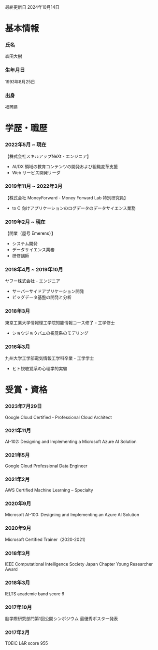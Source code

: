 最終更新日 2024年10月14日

# 基本情報

### 氏名

森田大樹

### 生年月日

1993年8月25日

### 出身

福岡県

# 学歴・職歴

### 2022年5月 ~ 現在

【株式会社スキルアップNeXt - エンジニア】

- AI/DX 領域の教育コンテンツの開発および組織変革支援
- Web サービス開発リーダ

### 2019年11月 ~ 2022年3月

【株式会社 MoneyForward - Money Forward Lab 特別研究員】

- to C 向けアプリケーションのログデータのデータサイエンス業務

### 2019年2月 ~ 現在

【開業（屋号 Emerens）】

- システム開発
- データサイエンス業務
- 研修講師

### 2018年4月 ~ 2019年10月

ヤフー株式会社 - エンジニア

- サーバーサイドアプリケーション開発
- ビッグデータ基盤の開発と分析

### 2018年3月

東京工業大学情報理工学院知能情報コース修了 - 工学修士

- ショウジョウバエの視覚系のモデリング

### 2016年3月

九州大学工学部電気情報工学科卒業 - 工学学士

- ヒト視聴覚系の心理学的実験

# 受賞・資格

### 2023年7月29日

Google Cloud Certified - Professional Cloud Architect

### 2021年11月

AI-102: Designing and Implementing a Microsoft Azure AI Solution

### 2021年5月

Google Cloud Professional Data Engineer

### 2021年2月

AWS Certified Machine Learning – Specialty

### 2020年9月

Microsoft AI-100: Designing and Implementing an Azure AI Solution

### 2020年9月

Microsoft Certified Trainer（2020-2021）

### 2018年3月

IEEE Computational Intelligence Society Japan Chapter Young Researcher Award

### 2018年3月

IELTS academic band score 6

### 2017年10月

脳学際研究部門第1回公開シンポジウム 最優秀ポスター発表

### 2017年2月

TOEIC L&R score 955
